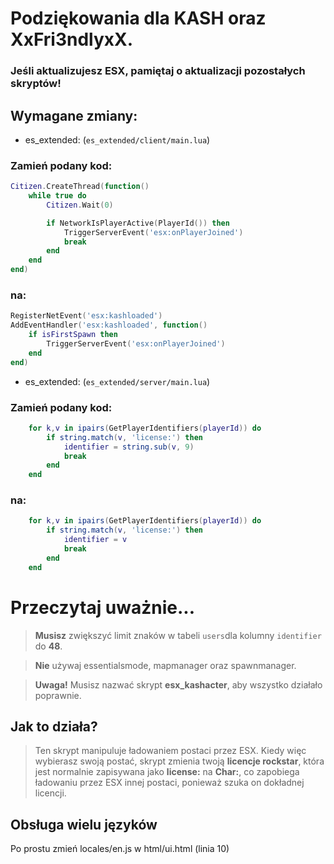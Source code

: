 # Podziękowania dla KASH oraz XxFri3ndlyxX.
### Jeśli aktualizujesz ESX, pamiętaj o aktualizacji pozostałych skryptów!

## Wymagane zmiany:

* es_extended: (`es_extended/client/main.lua`)

### Zamień podany kod:

```lua
Citizen.CreateThread(function()
	while true do
		Citizen.Wait(0)

		if NetworkIsPlayerActive(PlayerId()) then
			TriggerServerEvent('esx:onPlayerJoined')
			break
		end
	end
end)
```

### na:

```lua
RegisterNetEvent('esx:kashloaded')
AddEventHandler('esx:kashloaded', function()
	if isFirstSpawn then
		TriggerServerEvent('esx:onPlayerJoined')
	end
end)
```

* es_extended: (`es_extended/server/main.lua`)

### Zamień podany kod:

```lua
	for k,v in ipairs(GetPlayerIdentifiers(playerId)) do
		if string.match(v, 'license:') then
			identifier = string.sub(v, 9)
			break
		end
	end
```

### na:


```lua
	for k,v in ipairs(GetPlayerIdentifiers(playerId)) do
		if string.match(v, 'license:') then
			identifier = v
			break
		end
	end
```

# Przeczytaj uważnie...
> **Musisz** zwiększyć limit znaków w tabeli `users`dla kolumny `identifier` do **48**.

> **Nie** używaj essentialsmode, mapmanager oraz spawnmanager.

> **Uwaga!** Musisz nazwać skrypt **esx_kashacter**, aby wszystko działało poprawnie.

## Jak to działa?
> Ten skrypt manipuluje ładowaniem postaci przez ESX.
Kiedy więc wybierasz swoją postać, skrypt zmienia twoją **licencje rockstar**, która jest normalnie zapisywana jako **license:** na **Char:**, co zapobiega ładowaniu przez ESX innej postaci, ponieważ szuka on dokładnej licencji.

## Obsługa wielu języków
Po prostu zmień locales/en.js w html/ui.html (linia 10)